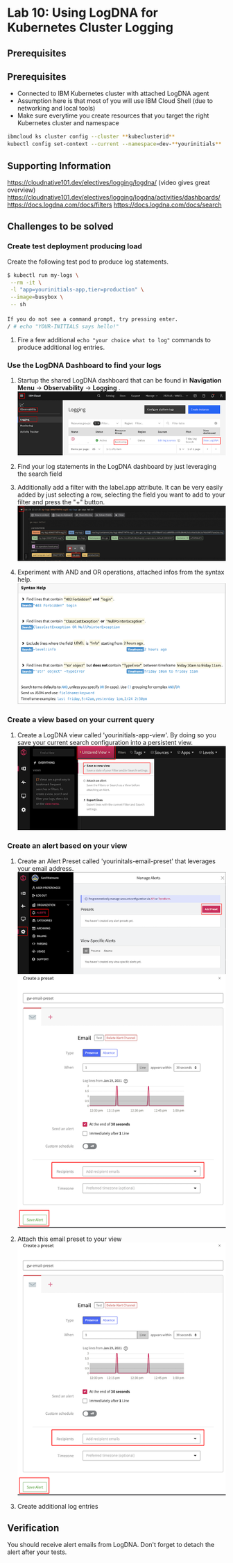 # Lab 10: Using LogDNA for Kubernetes Cluster Logging

## Prerequisites

## Prerequisites

- Connected to IBM Kubernetes cluster with attached LogDNA agent
- Assumption here is that most of you will use IBM Cloud Shell (due to networking and local tools)
- Make sure everytime you create resources that you target the right Kubernetes cluster and namespace

```bash
ibmcloud ks cluster config --cluster **kubeclusterid**
kubectl config set-context --current --namespace=dev-**yourinitials**
```

## Supporting Information

https://cloudnative101.dev/electives/logging/logdna/ (video gives great overview)
https://cloudnative101.dev/electives/logging/logdna/activities/dashboards/
https://docs.logdna.com/docs/filters
https://docs.logdna.com/docs/search

## Challenges to be solved

### Create test deployment producing load

Create the following test pod to produce log statements.

```bash
$ kubectl run my-logs \
 --rm -it \
 -l "app=yourinitials-app,tier=production" \
 --image=busybox \
 -- sh

If you do not see a command prompt, try pressing enter.
/ # echo "YOUR-INITIALS says hello!"
```

1. Fire a few additional `echo "your choice what to log"` commands to produce additional log entries.

### Use the LogDNA Dashboard to find your logs

1. Startup the shared LogDNA dashboard that can be found in **Navigation Menu** -> **Observability** -> **Logging** .
   ![image](images/lab-logdna-01.png)

1. Find your log statements in the LogDNA dashboard by just leveraging the search field

1. Additionally add a filter with the label.app attribute. It can be very easily added by just selecting a row, selecting the field you want to add to your filter and press the "+" button.
   ![image](images/lab-logdna-02.png)

1. Experiment with AND and OR operations, attached infos from the syntax help.
   ![image](images/lab-logdna-03.png)

### Create a view based on your current query

1. Create a LogDNA view called 'yourinitials-app-view'. By doing so you save your current search configuration into a persistent view.
   ![image](images/lab-logdna-04.png)

### Create an alert based on your view

1. Create an Alert Preset called 'yourinitals-email-preset' that leverages your email address.
   ![image](images/lab-logdna-05.png)
   ![image](images/lab-logdna-06.png)

1. Attach this email preset to your view
   ![image](images/lab-logdna-06.png)

1. Create additional log entries

## Verification

You should receive alert emails from LogDNA. Don't forget to detach the alert after your tests.
